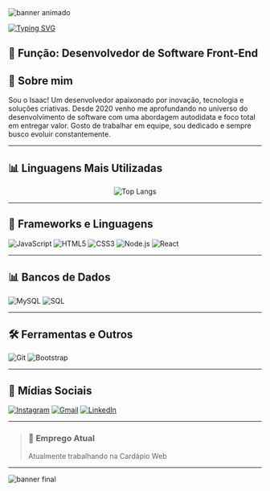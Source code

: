 <!-- Banner animado no topo -->
<img src="https://camo.githubusercontent.com/d6c684e272dfca89e599b25fdee03d847881c72f52af372ef6d577a958a8814e/68747470733a2f2f63617073756c652d72656e6465722e76657263656c2e6170702f6170693f747970653d776176696e6726636f6c6f723d303062666266266865696768743d3132302673656374696f6e3d686561646572" alt="banner animado" />

<!-- Texto animado com Readme Typing SVG (corrigido) -->
<p align="left">
  <a href="https://git.io/typing-svg">
    <img src="https://readme-typing-svg.demolab.com?font=Fira+Code&size=24&duration=3000&pause=1000&color=00F7FF&center=false&vCenter=true&width=500&lines=Oi%2C+eu+me+chamo+Isaac;Tenho+21+anos;Moro+em+Fortaleza;Seja+bem+vindo!" alt="Typing SVG" />
  </a>
</p>

## 🔧 Função: Desenvolvedor de Software Front-End

## 👋 Sobre mim

Sou o Isaac! Um desenvolvedor apaixonado por inovação, tecnologia e soluções criativas. Desde 2020 venho me aprofundando no universo do desenvolvimento de software com uma abordagem autodidata e foco total em entregar valor. Gosto de trabalhar em equipe, sou dedicado e sempre busco evoluir constantemente.

---

## 📊 Linguagens Mais Utilizadas

<!-- Gráfico de linguagens mais usadas -->
<p align="center">
  <img src="https://github-readme-stats.vercel.app/api/top-langs/?username=zaaczs&layout=compact&theme=tokyonight&langs_count=6" alt="Top Langs" />
</p>

---

## 🧐 Frameworks e Linguagens

![JavaScript](https://img.shields.io/badge/JavaScript-F7DF1E?style=for-the-badge&logo=javascript&logoColor=black)
![HTML5](https://img.shields.io/badge/HTML5-E34F26?style=for-the-badge&logo=html5&logoColor=white)
![CSS3](https://img.shields.io/badge/CSS3-1572B6?style=for-the-badge&logo=css3&logoColor=white)
![Node.js](https://img.shields.io/badge/Node.js-339933?style=for-the-badge&logo=node.js&logoColor=white)
![React](https://img.shields.io/badge/React-61DAFB?style=for-the-badge&logo=react&logoColor=black)

---

## 📊 Bancos de Dados

![MySQL](https://img.shields.io/badge/MySQL-4479A1?style=for-the-badge&logo=mysql&logoColor=white)
![SQL](https://img.shields.io/badge/SQL-003B57?style=for-the-badge&logo=sqlite&logoColor=white)

---

## 🛠️ Ferramentas e Outros

![Git](https://img.shields.io/badge/Git-F05032?style=for-the-badge&logo=git&logoColor=white)
![Bootstrap](https://img.shields.io/badge/Bootstrap-7952B3?style=for-the-badge&logo=bootstrap&logoColor=white)

---

## 📱 Mídias Sociais

[![Instagram](https://img.shields.io/badge/Instagram-E4405F?style=for-the-badge&logo=instagram&logoColor=white)](https://www.instagram.com/isaacramosf/)
[![Gmail](https://img.shields.io/badge/Gmail-D14836?style=for-the-badge&logo=gmail&logoColor=white)](mailto:isaacjoseramos@gmail.com)
[![LinkedIn](https://img.shields.io/badge/LinkedIn-0077B5?style=for-the-badge&logo=linkedin&logoColor=white)](https://www.linkedin.com/in/isaac-ramos-1a5300235)

---

> ### 💼 Emprego Atual
> Atualmente trabalhando na Cardápio Web

---

<!-- Banner final animado -->
<img src="https://camo.githubusercontent.com/8229a757706b9767e60a2a02f9213c24b21fd7f47899b33bb6eb95807bdafbd6/68747470733a2f2f63617073756c652d72656e6465722e76657263656c2e6170702f6170693f747970653d776176696e6726636f6c6f723d303062666266266865696768743d3132302673656374696f6e3d666f6f746572" alt="banner final" />

